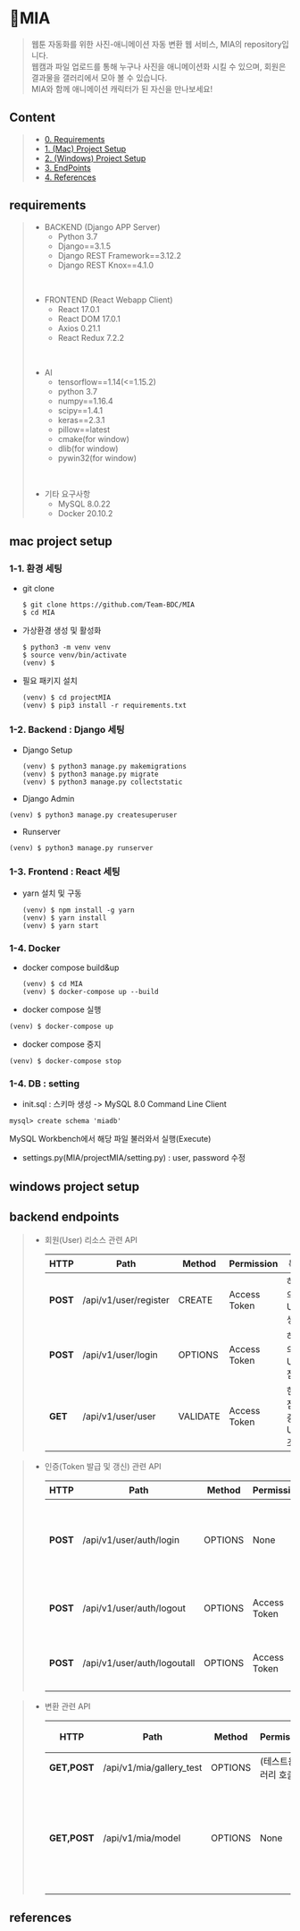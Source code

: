 # :seedling:MIA
> 웹툰 자동화를 위한 사진-애니메이션 자동 변환 웹 서비스, MIA의 repository입니다. <br />
> 웹캠과 파일 업로드를 통해 누구나 사진을 애니메이션화 시킬 수 있으며, 회원은 결과물을 갤러리에서 모아 볼 수 있습니다. <br />
> MIA와 함께 애니메이션 캐릭터가 된 자신을 만나보세요!

## Content 
> - [0. Requirements](#requirements) 
> - [1. (Mac) Project Setup](#mac-project-setup)
> - [2. (Windows) Project Setup](#windows-project-setup)
> - [3. EndPoints](#backend-endpoints)
> - [4. References](#references)

## requirements

> - BACKEND (Django APP Server)
>   - Python 3.7
>   - Django==3.1.5
>   - Django REST Framework==3.12.2
>   - Django REST Knox==4.1.0
>  <br/>
> 
> - FRONTEND (React Webapp Client)
>   - React 17.0.1
>   - React DOM 17.0.1
>   - Axios 0.21.1
>   - React Redux 7.2.2
>  <br/>
>
> - AI
>   - tensorflow==1.14(<=1.15.2)
>   - python 3.7
>   - numpy==1.16.4
>   - scipy==1.4.1
>   - keras==2.3.1
>   - pillow==latest
>   - cmake(for window)
>   - dlib(for window)
>   - pywin32(for window)
> <br/>
>
> - 기타 요구사항
>   - MySQL 8.0.22
>   - Docker 20.10.2

## mac project setup
### 1-1. 환경 세팅

- git clone 

  ```
  $ git clone https://github.com/Team-BDC/MIA
  $ cd MIA
  ```
  
- 가상환경 생성 및 활성화 

  ```
  $ python3 -m venv venv
  $ source venv/bin/activate
  (venv) $
  ```
- 필요 패키지 설치

  ```
  (venv) $ cd projectMIA
  (venv) $ pip3 install -r requirements.txt
  ```
 
### 1-2. Backend : Django 세팅
- Django Setup

  ```
  (venv) $ python3 manage.py makemigrations
  (venv) $ python3 manage.py migrate
  (venv) $ python3 manage.py collectstatic
  ```
  
 - Django Admin

  ```
  (venv) $ python3 manage.py createsuperuser
  ```
  
 - Runserver

  ```
  (venv) $ python3 manage.py runserver
  ```
  
### 1-3. Frontend : React 세팅
- yarn 설치 및 구동

  ```
  (venv) $ npm install -g yarn
  (venv) $ yarn install
  (venv) $ yarn start
  ```
  
### 1-4. Docker
- docker compose build&up

  ```
  (venv) $ cd MIA
  (venv) $ docker-compose up --build
  ```
 - docker compose 실행

  ```
  (venv) $ docker-compose up 
  ```
  
 - docker compose 중지

  ```
  (venv) $ docker-compose stop 
  ```
  
  ### 1-4. DB : setting

 - init.sql : 스키마 생성 ->
   MySQL 8.0 Command Line Client 
  ```
  mysql> create schema 'miadb'
  ```
   MySQL Workbench에서 해당 파일 불러와서 실행(Execute)


 - settings.py(MIA/projectMIA/setting.py) : 
   user, password 수정
  
  
## windows project setup 

## backend endpoints
> - 회원(User) 리소스 관련 API
> 
>   |  HTTP |  Path |  Method |  Permission |  목적 |
>   | --- | --- | --- | --- | --- |
>   |**POST** |/api/v1/user/register| CREATE | Access Token |하나의 User 생성|
>   |**POST** |/api/v1/user/login| OPTIONS | Access Token |하나의 User 접속|
>   |**GET** |/api/v1/user/user| VALIDATE | Access Token |현재 접속 중인 User 조회|

> - 인증(Token 발급 및 갱신) 관련 API
> 
>   |  HTTP |  Path |  Method |  Permission |  목적 |
>   | --- | --- | --- | --- | --- |
>   |**POST** |/api/v1/user/auth/login| OPTIONS | None |ID 토큰을 받아 KNOX를 반환|
>   |**POST** |/api/v1/user/auth/logout| OPTIONS | Access Token |하나의 User 로그아웃|
>   |**POST** |/api/v1/user/auth/logoutall| OPTIONS | Access Token |전체 User 로그아웃 |

> - 변환 관련 API
> 
>   |  HTTP |  Path |  Method |  Permission |  목적 |
>   | --- | --- | --- | --- | --- |
>   |**GET,POST** |/api/v1/mia/gallery_test| OPTIONS | (테스트용)갤러리 호출|
>   |**GET,POST** |/api/v1/mia/model| OPTIONS | None |사진 변환 모델 호출|

## references
